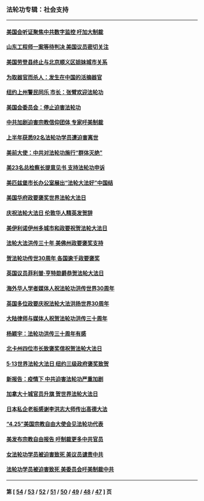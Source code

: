 ### 法轮功专辑：社会支持
---
#### [美国会听证聚焦中共数字监控 吁加大制裁](../../pages/nf4386/n13825083.md?09200430) 
#### [山东工程师一案等待判决 美国议员密切关注](../../pages/nf4386/n13815065.md?09200430) 
#### [美国劳登县终止与北京顺义区姐妹城市关系](../../pages/nf4386/n13811030.md?09200430) 
#### [为取器官而杀人：发生在中国的活摘器官](../../pages/nf4386/n13794731.md?09200430) 
#### [纽约上州警民同乐 市长：张臂欢迎法轮功](../../pages/nf4386/n13794375.md?09200430) 
#### [美国会委员会：停止迫害法轮功](../../pages/nf4386/n13788164.md?09200430) 
#### [中共加剧迫害宗教信仰团体 专家吁美制裁](../../pages/nf4386/n13780252.md?09200430) 
#### [上半年获悉92名法轮功学员遭迫害离世](../../pages/nf4386/n13772701.md?09200430) 
#### [美前大使：中共对法轮功施行“群体灭绝”](../../pages/nf4386/n13771705.md?09200430) 
#### [美23名总检察长提意见书 支持法轮功申诉](../../pages/nf4386/n13766596.md?09200430) 
#### [美匹兹堡市长办公室展出“法轮大法好”中国结](../../pages/nf4386/n13749721.md?09200430) 
#### [美国华府政要褒奖世界法轮大法日](../../pages/nf4386/n13743770.md?09200430) 
#### [庆祝法轮大法日 伦敦华人精英发贺辞](../../pages/nf4386/n13741593.md?09200430) 
#### [美伊利诺伊州多城市和政要祝贺法轮大法日](../../pages/nf4386/n13737149.md?09200430) 
#### [法轮大法洪传三十年 美佛州政要褒奖支持](../../pages/nf4386/n13737103.md?09200430) 
#### [贺法轮功传世30周年 各国逾千政要褒奖](../../pages/nf4386/n13735828.md?09200430) 
#### [英国议员菲利普‧亨特勋爵恭贺法轮大法日](../../pages/nf4386/n13736187.md?09200430) 
#### [海外华人学者媒体人祝法轮功洪传世界30周年](../../pages/nf4386/n13735835.md?09200430) 
#### [英国多位政要庆祝法轮大法洪扬世界30周年](../../pages/nf4386/n13734739.md?09200430) 
#### [大陆律师与媒体人祝贺法轮功洪传三十周年](../../pages/nf4386/n13735062.md?09200430) 
#### [杨颖宇：法轮功洪传三十周年有感](../../pages/nf4386/n13734884.md?09200430) 
#### [北卡州四位市长致褒奖信祝贺法轮大法日](../../pages/nf4386/n13733292.md?09200430) 
#### [5·13世界法轮大法日 纽约三级政府褒奖致贺](../../pages/nf4386/n13732651.md?09200430) 
#### [新报告：疫情下 中共迫害法轮功严重加剧](../../pages/nf4386/n13732612.md?09200430) 
#### [加拿大十城官员升旗 贺世界法轮大法日](../../pages/nf4386/n13729166.md?09200430) 
#### [日本私企老板感谢李洪志大师传出高德大法](../../pages/nf4386/n13726335.md?09200430) 
#### [“4.25”美国宗教自由大使会见法轮功代表](../../pages/nf4386/n13724124.md?09200430) 
#### [美发布宗教自由报告 吁制裁更多中共官员](../../pages/nf4386/n13720670.md?09200430) 
#### [女法轮功学员被迫害致死 美议员谴责中共](../../pages/nf4386/n13682069.md?09200430) 
#### [法轮功学员被迫害致死 美委员会吁美制裁中共](../../pages/nf4386/n13631310.md?09200430) 

---
#### 第 [ [54](./54.md?09200430) / [53](./53.md?09200430) / [52](./52.md?09200430) / [51](./51.md?09200430) / [50](./50.md?09200430) / [49](./49.md?09200430) / [48](./48.md?09200430) / [47](./47.md?09200430) ] 页
